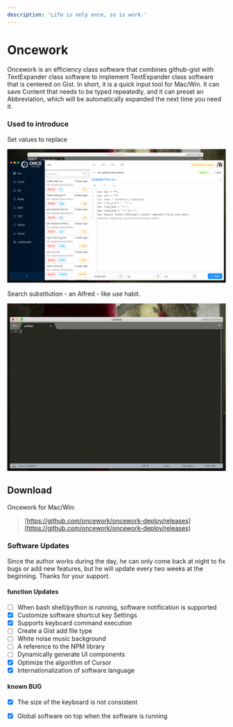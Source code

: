 ```yaml
---
description: 'Life is only once, so is work.'
---
```


# Oncework

Oncework is an efficiency class software that combines github-gist with TextExpander class software to implement TextExpander class software that is centered on Gist. In short, it is a quick input tool for Mac/Win. It can save Content that needs to be typed repeatedly, and it can preset an Abbreviation, which will be automatically expanded the next time you need it.

### Used to introduce

Set values to replace

![Set values to replace](.gitbook/assets/snippet-example.gif)

  
Search substitution - an Alfred - like use habit.

![](.gitbook/assets/window-alfred.gif)



## Download

Oncework for Mac/Win:

> [https://github.com/oncework/oncework-deploy/releases](https://github.com/oncework/oncework-deploy/releases)

### Software Updates

Since the author works during the day, he can only come back at night to fix bugs or add new features, but he will update every two weeks at the beginning. Thanks for your support.

#### function Updates

* [ ] When bash shell/python is running, software notification is supported
* [x] Customize software shortcut key Settings
* [x] Supports keyboard command execution
* [ ] Create a Gist add file type
* [ ] White noise music background
* [ ] A reference to the NPM library
* [ ] Dynamically generate UI components
* [x] Optimize the algorithm of Cursor
* [x] Internationalization of software language

#### known BUG

* [x] The size of the keyboard is not consistent
* [x] Global software on top when the software is running



